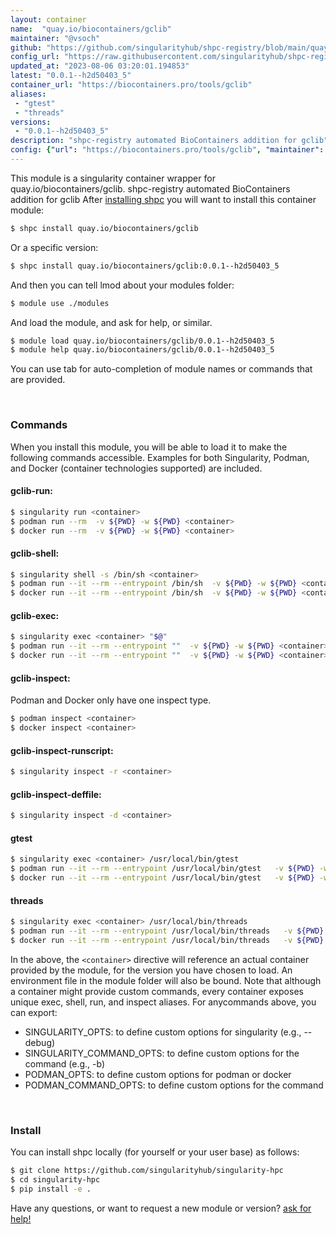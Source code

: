 ```yaml
---
layout: container
name:  "quay.io/biocontainers/gclib"
maintainer: "@vsoch"
github: "https://github.com/singularityhub/shpc-registry/blob/main/quay.io/biocontainers/gclib/container.yaml"
config_url: "https://raw.githubusercontent.com/singularityhub/shpc-registry/main/quay.io/biocontainers/gclib/container.yaml"
updated_at: "2023-08-06 03:20:01.194853"
latest: "0.0.1--h2d50403_5"
container_url: "https://biocontainers.pro/tools/gclib"
aliases:
 - "gtest"
 - "threads"
versions:
 - "0.0.1--h2d50403_5"
description: "shpc-registry automated BioContainers addition for gclib"
config: {"url": "https://biocontainers.pro/tools/gclib", "maintainer": "@vsoch", "description": "shpc-registry automated BioContainers addition for gclib", "latest": {"0.0.1--h2d50403_5": "sha256:f8b3637096e3c680545ed7d38b2a8bd6d155cbc4a957608567c0c27ffcae2332"}, "tags": {"0.0.1--h2d50403_5": "sha256:f8b3637096e3c680545ed7d38b2a8bd6d155cbc4a957608567c0c27ffcae2332"}, "docker": "quay.io/biocontainers/gclib", "aliases": {"gtest": "/usr/local/bin/gtest", "threads": "/usr/local/bin/threads"}}
---
```


This module is a singularity container wrapper for quay.io/biocontainers/gclib.
shpc-registry automated BioContainers addition for gclib
After [installing shpc](#install) you will want to install this container module:


```bash
$ shpc install quay.io/biocontainers/gclib
```

Or a specific version:

```bash
$ shpc install quay.io/biocontainers/gclib:0.0.1--h2d50403_5
```

And then you can tell lmod about your modules folder:

```bash
$ module use ./modules
```

And load the module, and ask for help, or similar.

```bash
$ module load quay.io/biocontainers/gclib/0.0.1--h2d50403_5
$ module help quay.io/biocontainers/gclib/0.0.1--h2d50403_5
```

You can use tab for auto-completion of module names or commands that are provided.

<br>

### Commands

When you install this module, you will be able to load it to make the following commands accessible.
Examples for both Singularity, Podman, and Docker (container technologies supported) are included.

#### gclib-run:

```bash
$ singularity run <container>
$ podman run --rm  -v ${PWD} -w ${PWD} <container>
$ docker run --rm  -v ${PWD} -w ${PWD} <container>
```

#### gclib-shell:

```bash
$ singularity shell -s /bin/sh <container>
$ podman run --it --rm --entrypoint /bin/sh  -v ${PWD} -w ${PWD} <container>
$ docker run --it --rm --entrypoint /bin/sh  -v ${PWD} -w ${PWD} <container>
```

#### gclib-exec:

```bash
$ singularity exec <container> "$@"
$ podman run --it --rm --entrypoint ""  -v ${PWD} -w ${PWD} <container> "$@"
$ docker run --it --rm --entrypoint ""  -v ${PWD} -w ${PWD} <container> "$@"
```

#### gclib-inspect:

Podman and Docker only have one inspect type.

```bash
$ podman inspect <container>
$ docker inspect <container>
```

#### gclib-inspect-runscript:

```bash
$ singularity inspect -r <container>
```

#### gclib-inspect-deffile:

```bash
$ singularity inspect -d <container>
```


#### gtest

```bash
$ singularity exec <container> /usr/local/bin/gtest
$ podman run --it --rm --entrypoint /usr/local/bin/gtest   -v ${PWD} -w ${PWD} <container> -c " $@"
$ docker run --it --rm --entrypoint /usr/local/bin/gtest   -v ${PWD} -w ${PWD} <container> -c " $@"
```


#### threads

```bash
$ singularity exec <container> /usr/local/bin/threads
$ podman run --it --rm --entrypoint /usr/local/bin/threads   -v ${PWD} -w ${PWD} <container> -c " $@"
$ docker run --it --rm --entrypoint /usr/local/bin/threads   -v ${PWD} -w ${PWD} <container> -c " $@"
```



In the above, the `<container>` directive will reference an actual container provided
by the module, for the version you have chosen to load. An environment file in the
module folder will also be bound. Note that although a container
might provide custom commands, every container exposes unique exec, shell, run, and
inspect aliases. For anycommands above, you can export:

 - SINGULARITY_OPTS: to define custom options for singularity (e.g., --debug)
 - SINGULARITY_COMMAND_OPTS: to define custom options for the command (e.g., -b)
 - PODMAN_OPTS: to define custom options for podman or docker
 - PODMAN_COMMAND_OPTS: to define custom options for the command

<br>

### Install

You can install shpc locally (for yourself or your user base) as follows:

```bash
$ git clone https://github.com/singularityhub/singularity-hpc
$ cd singularity-hpc
$ pip install -e .
```

Have any questions, or want to request a new module or version? [ask for help!](https://github.com/singularityhub/singularity-hpc/issues)